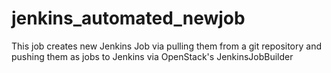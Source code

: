 # jenkins_automated_newjob
This job creates new Jenkins Job via pulling them from a git repository and pushing them as jobs to Jenkins via OpenStack's JenkinsJobBuilder
